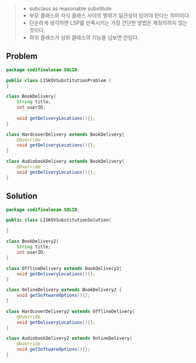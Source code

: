 > - subclass as reasonable substitute
> - 부모 클래스와 자식 클래스 사이의 행위가 일관성이 있어야 한다는 의미이다.
> - 단순하게 생각하면 LSP를 만족시키는 가장 간단한 방법은 재정의하지 않는 것이다.
> - 하위 클래스가 상위 클래스의 기능을 넘보면 안된다.

## Problem
```java
package sodifinalexam.SOLID;

public class LISKOVSubstitutionProblem {
}

class BookDelivery{
    String title;
    int userID;
    
    void getDeliveryLocations(){};
}

class HardcoverDelivery extends BookDelivery{
    @Override
    void getDeliveryLocations(){};
}

class AudiobookDelivery extends BookDelivery{
    @Override
    void getDeliveryLocations(){};
}
```

## Solution
```java
package sodifinalexam.SOLID;

public class LISKOVSubstitutionSolution{

}

class BookDelivery2{
    String title;
    int userID;
}

class OfflineDelivery extends BookDelivery2{
    void getDeliveryLocations(){};
}

class OnlineDelivery extends BookDelivery2 {
    void getSoftwareOptions(){};
}

class HardcoverDelivery2 extends OfflineDelivery{
    @Override
    void getDeliveryLocations(){};
}

class AudiobookDelivery2 extends OnlineDelivery{
    @Override
    void getSoftwareOptions(){};
}
```